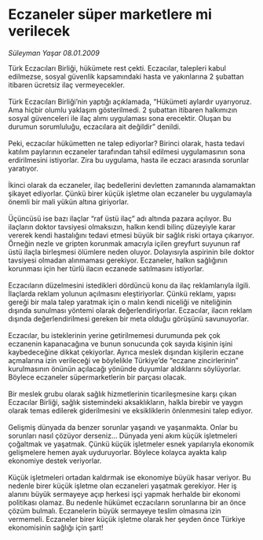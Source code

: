 # Eczaneler süper marketlere mi verilecek

*Süleyman Yaşar 08.01.2009*

<div class="taraf_structure_2col_1zq">
<div class="margen_n">



 <p>Türk Eczacıları Birliği, hükümete rest çekti. Eczacılar, talepleri kabul edilmezse, sosyal güvenlik kapsamındaki hasta ve yakınlarına 2 şubattan itibaren ücretsiz ilaç vermeyecekler. <br/><br/>Türk Eczacıları Birliği’nin yaptığı açıklamada, “Hükümeti aylardır uyarıyoruz. Ama hiçbir olumlu yaklaşım gösterilmedi. 2 şubattan itibaren halkımızın sosyal güvenceleri ile ilaç alımı uygulaması sona erecektir. Oluşan bu durumun sorumluluğu, eczacılara ait değildir” denildi. <br/><br/>Peki, eczacılar hükümetten ne talep ediyorlar? Birinci olarak, hasta tedavi katılım paylarının eczaneler tarafından tahsil edilmesi uygulamasının sona erdirilmesini istiyorlar. Zira bu uygulama, hasta ile eczacı arasında sorunlar yaratıyor. <br/><br/>İkinci olarak da eczaneler, ilaç bedellerini devletten zamanında alamamaktan şikayet ediyorlar. Çünkü birer küçük işletme olan eczaneler bu uygulamayla önemli bir mali yükün altına giriyorlar. <br/><br/>Üçüncüsü ise bazı ilaçlar “raf üstü ilaç” adı altında pazara açılıyor. Bu ilaçların doktor tavsiyesi olmaksızın, halkın kendi bilinç düzeyiyle karar vererek kendi hastalığını tedavi etmesi büyük bir sağlık riski ortaya çıkarıyor. Örneğin nezle ve gripten korunmak amacıyla içilen greyfurt suyunun raf üstü ilaçla birleşmesi ölümlere neden oluyor. Dolayısıyla aspirinin bile doktor tavsiyesi olmadan alınmaması gerekiyor. Eczaneler, halkın sağlığının korunması için her türlü ilacın eczanede satılmasını istiyorlar. <br/><br/>Eczacıların düzelmesini istedikleri dördüncü konu da ilaç reklamlarıyla ilgili. İlaçlarda reklam yolunun açılmasını eleştiriyorlar. Çünkü reklamı, yapısı gereği bir mala talep yaratmak için o malın kendi niceliği ve niteliğinin dışında sunulması yöntemi olarak değerlendiriyorlar. Eczacılar, ilacın reklam dışında değerlendirilmesi gereken bir meta olduğu görüşünü savunuyorlar. <br/><br/>Eczacılar, bu isteklerinin yerine getirilmemesi durumunda pek çok eczanenin kapanacağına ve bunun sonucunda çok sayıda kişinin işini kaybedeceğine dikkat çekiyorlar. Ayrıca meslek dışından kişilerin eczane açmalarına izin verileceği ve böylelikle Türkiye’de “eczane zincirlerinin” kurulmasının önünün açılacağı yönünde duyumlar aldıklarını söylüyorlar. Böylece eczaneler süpermarketlerin bir parçası olacak. <br/><br/>Bir meslek grubu olarak sağlık hizmetlerinin ticarileşmesine karşı çıkan Eczacılar Birliği, sağlık sistemindeki aksaklıkların, halkla birebir ve yaygın olarak temas edilerek giderilmesini ve eksikliklerin önlenmesini talep ediyor. <br/><br/>Gelişmiş dünyada da benzer sorunlar yaşandı ve yaşanmakta. Onlar bu sorunları nasıl çözüyor derseniz… Dünyada yeni akım küçük işletmeleri çoğaltmak ve yaşatmak. Çünkü küçük işletmeler esnek yapılarıyla ekonomik gelişmelere hemen ayak uyduruyorlar. Böylece kolayca ayakta kalıp ekonomiye destek veriyorlar. <br/><br/>Küçük işletmeleri ortadan kaldırmak ise ekonomiye büyük hasar veriyor. Bu nedenle birer küçük işletme olan eczaneleri yaşatmak gerekiyor. Her iş alanını büyük sermayeye açıp herkesi işçi yapmak herhalde bir ekonomi politikası olamaz. Bu nedenle hükümet eczacıların sorunlarına bir an önce çözüm bulmalı. Eczanelerin büyük sermayeye teslim olmasına izin vermemeli. Eczaneler birer küçük işletme olarak her şeyden önce Türkiye ekonomisinin sağlığı için şart!</p>
<br/>
<br/>
<br/>



<br/>


<div id="taraf_not">
</div>

</div>


</div>
